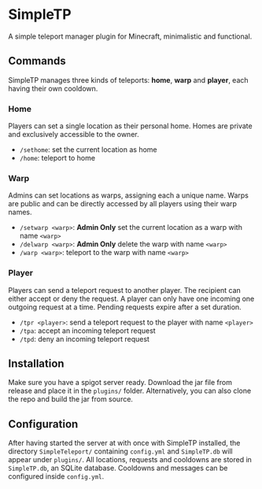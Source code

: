 # SimpleTP
A simple teleport manager plugin for Minecraft, minimalistic and functional.

## Commands
SimpleTP manages three kinds of teleports: **home**, **warp** and **player**, each having their own cooldown.
### Home
Players can set a single location as their personal home. Homes are private and exclusively accessible to the owner.
- `/sethome`: set the current location as home
- `/home`: teleport to home
### Warp
Admins can set locations as warps, assigning each a unique name. Warps are public and can be directly accessed by all players using their warp names.
- `/setwarp <warp>`: **Admin Only** set the current location as a warp with name `<warp>`
- `/delwarp <warp>`: **Admin Only** delete the warp with name `<warp>`
- `/warp <warp>`: teleport to the warp with name `<warp>`
### Player
Players can send a teleport request to another player. The recipient can either accept or deny the request. A player can only have one incoming one outgoing request at a time. Pending requests expire after a set duration.
- `/tpr <player>`: send a teleport request to the player with name `<player>`
- `/tpa`: accept an incoming teleport request
- `/tpd`: deny an incoming teleport request

## Installation
Make sure you have a spigot server ready. Download the jar file from release and place it in the `plugins/` folder. Alternatively, you can also clone the repo and build the jar from source.

## Configuration
After having started the server at with once with SimpleTP installed, the directory `SimpleTeleport/` containing `config.yml` and `SimpleTP.db` will appear under `plugins/`. All locations, requests and cooldowns are stored in `SimpleTP.db`, an SQLite database. Cooldowns and messages can be configured inside `config.yml`.
